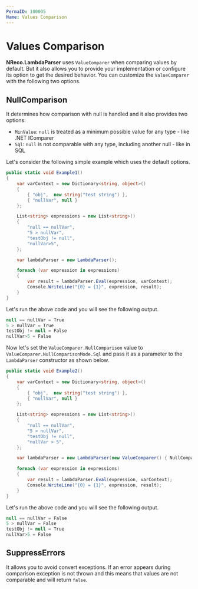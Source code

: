 ```yaml
---
PermaID: 100005
Name: Values Comparison
---
```


# Values Comparison

**NReco.LambdaParser** uses `ValueComparer` when comparing values by default. But it also allows you to provide your implementation or configure its option to get the desired behavior. You can customize the `ValueComparer` with the following two options.

## NullComparison 

It determines how comparison with null is handled and it also provides two options:

 - `MinValue`: `null` is treated as a minimum possible value for any type - like .NET IComparer
 - `Sql`: `null` is not comparable with any type, including another null - like in SQL

Let's consider the following simple example which uses the default options.

```csharp
public static void Example1()
{
	var varContext = new Dictionary<string, object>()
	{
		{ "obj",  new string("test string") },
		{ "nullVar", null }
	};

	List<string> expressions = new List<string>()
	{
		"null == nullVar",
		"5 > nullVar",
		"testObj != null",
		"nullVar>5",
	};

	var lambdaParser = new LambdaParser();

	foreach (var expression in expressions)
	{
		var result = lambdaParser.Eval(expression, varContext);
		Console.WriteLine("{0} = {1}", expression, result);
	}
}
```

Let's run the above code and you will see the following output.

```csharp
null == nullVar = True
5 > nullVar = True
testObj != null = False
nullVar>5 = False
```

Now let's set the `ValueComparer.NullComparison` value to `ValueComparer.NullComparisonMode.Sql` and pass it as a parameter to the `LambdaParser` constructor as shown below. 

```csharp
public static void Example2()
{
	var varContext = new Dictionary<string, object>()
	{
		{ "obj",  new string("test string") },
		{ "nullVar", null }
	};

	List<string> expressions = new List<string>()
	{
		"null == nullVar",
		"5 > nullVar",
		"testObj != null",
		"nullVar > 5",
	};

	var lambdaParser = new LambdaParser(new ValueComparer() { NullComparison = ValueComparer.NullComparisonMode.Sql });

	foreach (var expression in expressions)
	{
		var result = lambdaParser.Eval(expression, varContext);
		Console.WriteLine("{0} = {1}", expression, result);
	}			
}
```

Let's run the above code and you will see the following output.

```csharp
null == nullVar = False
5 > nullVar = False
testObj != null = True
nullVar>5 = False
```

## SuppressErrors

It allows you to avoid convert exceptions. If an error appears during comparison exception is not thrown and this means that values are not comparable and will return `false`.


